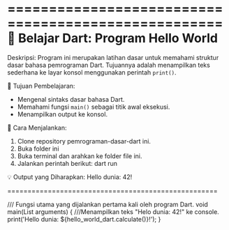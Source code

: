 ====================================================
📘 Belajar Dart: Program Hello World
====================================================

Deskripsi:
Program ini merupakan latihan dasar untuk memahami
struktur dasar bahasa pemrograman Dart. Tujuannya
adalah menampilkan teks sederhana ke layar konsol
menggunakan perintah `print()`.

🎯 Tujuan Pembelajaran:
- Mengenal sintaks dasar bahasa Dart.
- Memahami fungsi `main()` sebagai titik awal eksekusi.
- Menampilkan output ke konsol.

🧩 Cara Menjalankan:
1. Clone repository pemrograman-dasar-dart ini.
2. Buka folder ini
2. Buka terminal dan arahkan ke folder file ini.
3. Jalankan perintah berikut:
   dart run

💡 Output yang Diharapkan:
Hello dunia: 42!

====================================================

/// Fungsi utama yang dijalankan pertama kali oleh program Dart.
void main(List<String> arguments) {
    ///Menampilkan teks "Helo dunia: 42!" ke console.
  print('Hello dunia: ${hello_world_dart.calculate()}!');
}

